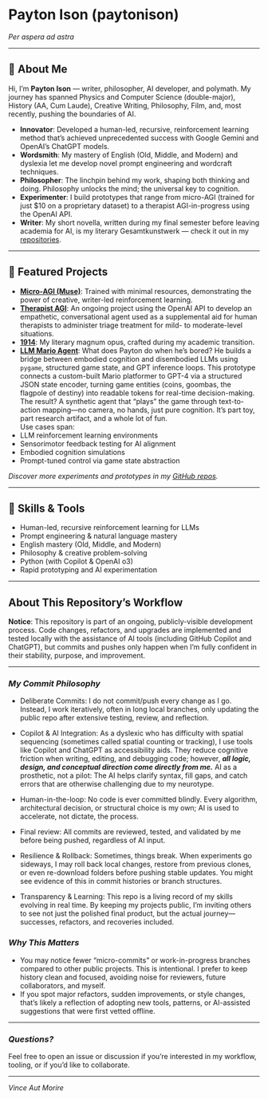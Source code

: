 # Payton Ison (paytonison)

_Per aspera ad astra_

---

## 👋 About Me

Hi, I’m **Payton Ison** — writer, philosopher, AI developer, and polymath. My journey has spanned Physics and Computer Science (double-major), History (AA, Cum Laude), Creative Writing, Philosophy, Film, and, most recently, pushing the boundaries of AI.

- **Innovator**: Developed a human-led, recursive, reinforcement learning method that’s achieved unprecedented success with Google Gemini and OpenAI’s ChatGPT models.
- **Wordsmith**: My mastery of English (Old, Middle, and Modern) and dyslexia let me develop novel prompt engineering and wordcraft techniques.
- **Philosopher**: The linchpin behind my work, shaping both thinking and doing. Philosophy unlocks the mind; the universal key to cognition.
- **Experimenter**: I build prototypes that range from micro-AGI (trained for just $10 on a proprietary dataset) to a therapist AGI-in-progress using the OpenAI API.
- **Writer**: My short novella, written during my final semester before leaving academia for AI, is my literary Gesamtkunstwerk — check it out in my [repositories](https://github.com/paytonison?tab=repositories).

---

## 🚀 Featured Projects

- **[Micro-AGI (Muse)](https://github.com/paytonison/muse)**: Trained with minimal resources, demonstrating the power of creative, writer-led reinforcement learning.
- **[Therapist AGI](https://github.com/paytonison/therapy-bot)**: An ongoing project using the OpenAI API to develop an empathetic, conversational agent used as a supplemental aid for human therapists to administer triage treatment for mild- to moderate-level situations.
- **[1914](https://github.com/paytonison/1914)**: My literary magnum opus, crafted during my academic transition.
- **[LLM Mario Agent](https://github.com/paytonison/llm-mario-agent)**:  What does Payton do when he’s bored? He builds a bridge between embodied cognition and disembodied LLMs using `pygame`, structured game state, and GPT inference loops. This prototype connects a custom-built Mario platformer to GPT-4 via a structured JSON state encoder, turning game entities (coins, goombas, the flagpole of destiny) into readable tokens for real-time decision-making. The result? A synthetic agent that “plays” the game through text-to-action mapping—no camera, no hands, just pure cognition. It’s part toy, part research artifact, and a whole lot of fun.  
Use cases span:
- LLM reinforcement learning environments
- Sensorimotor feedback testing for AI alignment
- Embodied cognition simulations
- Prompt-tuned control via game state abstraction

_Discover more experiments and prototypes in my [GitHub repos](https://github.com/paytonison?tab=repositories)._

---

## 🧠 Skills & Tools

- Human-led, recursive reinforcement learning for LLMs
- Prompt engineering & natural language mastery
- English mastery (Old, Middle, and Modern)
- Philosophy & creative problem-solving
- Python (with Copilot & OpenAI o3)
- Rapid prototyping and AI experimentation

---

## About This Repository’s Workflow

**Notice**:
This repository is part of an ongoing, publicly-visible development process. Code changes, refactors, and upgrades are implemented and tested locally with the assistance of AI tools (including GitHub Copilot and ChatGPT), but commits and pushes only happen when I’m fully confident in their stability, purpose, and improvement.

---

### *My Commit Philosophy*

* Deliberate Commits:
I do not commit/push every change as I go. Instead, I work iteratively, often in long local branches, only updating the public repo after extensive testing, review, and reflection.

* Copilot & AI Integration:
As a dyslexic who has difficulty with spatial sequencing (sometimes called spatial counting or tracking), I use tools like Copilot and ChatGPT as accessibility aids. They reduce cognitive friction when writing, editing, and debugging code; however, ***all logic, design, and conceptual direction come directly from me.***
AI as a prosthetic, not a pilot: The AI helps clarify syntax, fill gaps, and catch errors that are otherwise challenging due to my neurotype.
*  Human-in-the-loop: No code is ever committed blindly. Every algorithm, architectural decision, or structural choice is my own; AI is used to accelerate, not dictate, the process.
*  Final review: All commits are reviewed, tested, and validated by me before being pushed, regardless of AI input.
* Resilience & Rollback:
Sometimes, things break. When experiments go sideways, I may roll back local changes, restore from previous clones, or even re-download folders before pushing stable updates. You might see evidence of this in commit histories or branch structures.
*  Transparency & Learning:
This repo is a living record of my skills evolving in real time. By keeping my projects public, I’m inviting others to see not just the polished final product, but the actual journey—successes, refactors, and recoveries included.

### *Why This Matters*
* You may notice fewer “micro-commits” or work-in-progress branches compared to other public projects. This is intentional. I prefer to keep history clean and focused, avoiding noise for reviewers, future collaborators, and myself.
* If you spot major refactors, sudden improvements, or style changes, that’s likely a reflection of adopting new tools, patterns, or AI-assisted suggestions that were first vetted offline.

---

### *Questions?*
Feel free to open an issue or discussion if you’re interested in my workflow, tooling, or if you’d like to collaborate.

---

_Vince Aut Morire_

